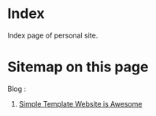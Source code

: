 # Index
Index page of personal site.

# Sitemap on this page
Blog :
1. [Simple Template Website is Awesome](https://herisetiawan.vercel.app/blog/simple-template-website.html)